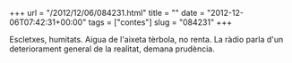 +++
url = "/2012/12/06/084231.html"
title = ""
date = "2012-12-06T07:42:31+00:00"
tags = ["contes"]
slug = "084231"
+++

Escletxes, humitats. Aigua de l'aixeta tèrbola, no renta. La ràdio parla d'un deteriorament general de la realitat, demana prudència.
